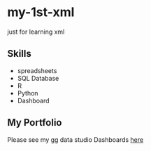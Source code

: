 # my-1st-xml
just for learning xml

## Skills
- spreadsheets
- SQL Database
- R
- Python
- Dashboard


## My Portfolio

Please see my gg data studio Dashboards [here](https://google.com)
